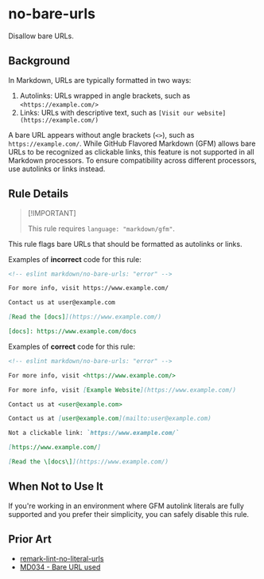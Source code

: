 # no-bare-urls

Disallow bare URLs.

## Background

In Markdown, URLs are typically formatted in two ways:

1. Autolinks: URLs wrapped in angle brackets, such as `<https://example.com/>`
2. Links: URLs with descriptive text, such as `[Visit our website](https://example.com/)`

A bare URL appears without angle brackets (`<>`), such as `https://example.com/`. While GitHub Flavored Markdown (GFM) allows bare URLs to be recognized as clickable links, this feature is not supported in all Markdown processors. To ensure compatibility across different processors, use autolinks or links instead.

## Rule Details

> [!IMPORTANT] <!-- eslint-disable-line -- This should be fixed in https://github.com/eslint/markdown/issues/294 -->
>
> This rule requires `language: "markdown/gfm"`.

This rule flags bare URLs that should be formatted as autolinks or links.

Examples of **incorrect** code for this rule:

```markdown
<!-- eslint markdown/no-bare-urls: "error" -->

For more info, visit https://www.example.com/

Contact us at user@example.com

[Read the [docs]](https://www.example.com/)

[docs]: https://www.example.com/docs
```

Examples of **correct** code for this rule:

```markdown
<!-- eslint markdown/no-bare-urls: "error" -->

For more info, visit <https://www.example.com/>

For more info, visit [Example Website](https://www.example.com/)

Contact us at <user@example.com>

Contact us at [user@example.com](mailto:user@example.com)

Not a clickable link: `https://www.example.com/`

[https://www.example.com/]

[Read the \[docs\]](https://www.example.com/)
```

## When Not to Use It

If you're working in an environment where GFM autolink literals are fully supported and you prefer their simplicity, you can safely disable this rule.

## Prior Art

* [remark-lint-no-literal-urls](https://github.com/remarkjs/remark-lint/tree/main/packages/remark-lint-no-literal-urls)
* [MD034 - Bare URL used](https://github.com/DavidAnson/markdownlint/blob/main/doc/md034.md)
